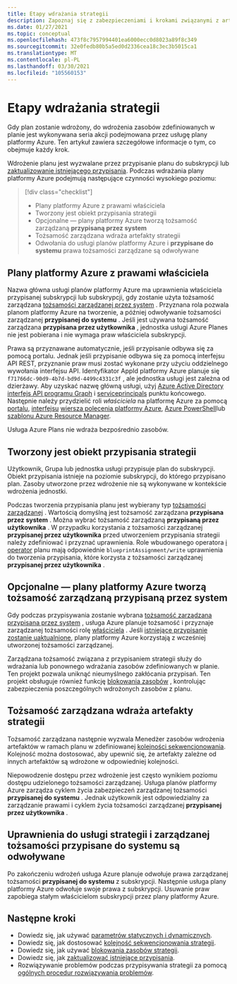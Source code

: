 ```yaml
---
title: Etapy wdrażania strategii
description: Zapoznaj się z zabezpieczeniami i krokami związanymi z artefaktem, które są wykonywane przez usługi platformy Azure podczas tworzenia przypisania planu.
ms.date: 01/27/2021
ms.topic: conceptual
ms.openlocfilehash: 473f8c7957994401ea6000ecc0d8023a89f8c349
ms.sourcegitcommit: 32e0fedb80b5a5ed0d2336cea18c3ec3b5015ca1
ms.translationtype: MT
ms.contentlocale: pl-PL
ms.lasthandoff: 03/30/2021
ms.locfileid: "105560153"
---
```

# <a name="stages-of-a-blueprint-deployment"></a>Etapy wdrażania strategii

Gdy plan zostanie wdrożony, do wdrożenia zasobów zdefiniowanych w planie jest wykonywana seria akcji podejmowana przez usługę plany platformy Azure. Ten artykuł zawiera szczegółowe informacje o tym, co obejmuje każdy krok.

Wdrożenie planu jest wyzwalane przez przypisanie planu do subskrypcji lub [zaktualizowanie istniejącego przypisania](../how-to/update-existing-assignments.md). Podczas wdrażania plany platformy Azure podejmują następujące czynności wysokiego poziomu:

> [!div class="checklist"]
> - Plany platformy Azure z prawami właściciela
> - Tworzony jest obiekt przypisania strategii
> - Opcjonalne — plany platformy Azure tworzą tożsamość zarządzaną **przypisaną przez system**
> - Tożsamość zarządzana wdraża artefakty strategii
> - Odwołania do usługi planów platformy Azure i **przypisane do systemu** prawa tożsamości zarządzane są odwoływane

## <a name="azure-blueprints-granted-owner-rights"></a>Plany platformy Azure z prawami właściciela

Nazwa główna usługi planów platformy Azure ma uprawnienia właściciela przypisanej subskrypcji lub subskrypcji, gdy zostanie użyta tożsamość zarządzana [tożsamości zarządzanej przez system](../../../active-directory/managed-identities-azure-resources/overview.md) . Przyznana rola pozwala planom platformy Azure na tworzenie, a później odwoływanie tożsamości zarządzanej **przypisanej do systemu** . Jeśli jest używana tożsamość zarządzana **przypisana przez użytkownika** , jednostka usługi Azure Planes nie jest pobierana i nie wymaga praw właściciela subskrypcji.

Prawa są przyznawane automatycznie, jeśli przypisanie odbywa się za pomocą portalu. Jednak jeśli przypisanie odbywa się za pomocą interfejsu API REST, przyznanie praw musi zostać wykonane przy użyciu oddzielnego wywołania interfejsu API. Identyfikator AppId platformy Azure planuje się `f71766dc-90d9-4b7d-bd9d-4499c4331c3f` , ale jednostka usługi jest zależna od dzierżawy. Aby uzyskać nazwę główną usługi, użyj [Azure Active Directory interfejs API programu Graph](/graph/migrate-azure-ad-graph-planning-checklist) i [serviceprincipals](/graph/api/resources/serviceprincipal) punktu końcowego. Następnie należy przydzielić roli _właściciela_ na platformę Azure za pomocą [portalu](../../../role-based-access-control/role-assignments-portal.md), [interfejsu](../../../role-based-access-control/role-assignments-rest.md) [wiersza polecenia platformy Azure](../../../role-based-access-control/role-assignments-cli.md), [Azure PowerShell](../../../role-based-access-control/role-assignments-powershell.md)lub [szablonu Azure Resource Manager](../../../role-based-access-control/role-assignments-template.md).

Usługa Azure Plans nie wdraża bezpośrednio zasobów.

## <a name="the-blueprint-assignment-object-is-created"></a>Tworzony jest obiekt przypisania strategii

Użytkownik, Grupa lub jednostka usługi przypisuje plan do subskrypcji. Obiekt przypisania istnieje na poziomie subskrypcji, do którego przypisano plan. Zasoby utworzone przez wdrożenie nie są wykonywane w kontekście wdrożenia jednostki.

Podczas tworzenia przypisania planu jest wybierany typ [tożsamości zarządzanej](../../../active-directory/managed-identities-azure-resources/overview.md) . Wartością domyślną jest tożsamość zarządzana **przypisana przez system** . Można wybrać tożsamość zarządzaną **przypisaną przez użytkownika** . W przypadku korzystania z tożsamości zarządzanej **przypisanej przez użytkownika** przed utworzeniem przypisania strategii należy zdefiniować i przyznać uprawnienia. Role wbudowanego operatora [i](../../../role-based-access-control/built-in-roles.md#owner) [operator](../../../role-based-access-control/built-in-roles.md#blueprint-operator) planu mają odpowiednie `blueprintAssignment/write` uprawnienia do tworzenia przypisania, które korzysta z tożsamości zarządzanej **przypisanej przez użytkownika** .

## <a name="optional---azure-blueprints-creates-system-assigned-managed-identity"></a>Opcjonalne — plany platformy Azure tworzą tożsamość zarządzaną przypisaną przez system

Gdy podczas przypisywania zostanie wybrana [tożsamość zarządzana przypisana przez system](../../../active-directory/managed-identities-azure-resources/overview.md) , usługa Azure planuje tożsamość i przyznaje zarządzanej tożsamości rolę [właściciela](../../../role-based-access-control/built-in-roles.md#owner) . Jeśli [istniejące przypisanie zostanie uaktualnione](../how-to/update-existing-assignments.md), plany platformy Azure korzystają z wcześniej utworzonej tożsamości zarządzanej.

Zarządzana tożsamość związana z przypisaniem strategii służy do wdrażania lub ponownego wdrażania zasobów zdefiniowanych w planie. Ten projekt pozwala uniknąć nieumyślnego zakłócania przypisań.
Ten projekt obsługuje również funkcję [blokowania zasobów](./resource-locking.md) , kontrolując zabezpieczenia poszczególnych wdrożonych zasobów z planu.

## <a name="the-managed-identity-deploys-blueprint-artifacts"></a>Tożsamość zarządzana wdraża artefakty strategii

Tożsamość zarządzana następnie wyzwala Menedżer zasobów wdrożenia artefaktów w ramach planu w zdefiniowanej [kolejności sekwencjonowania](./sequencing-order.md). Kolejność można dostosować, aby upewnić się, że artefakty zależne od innych artefaktów są wdrożone w odpowiedniej kolejności.

Niepowodzenie dostępu przez wdrożenie jest często wynikiem poziomu dostępu udzielonego tożsamości zarządzanej. Usługa planów platformy Azure zarządza cyklem życia zabezpieczeń zarządzanej tożsamości **przypisanej do systemu** . Jednak użytkownik jest odpowiedzialny za zarządzanie prawami i cyklem życia tożsamości zarządzanej **przypisanej przez użytkownika** .

## <a name="blueprint-service-and-system-assigned-managed-identity-rights-are-revoked"></a>Uprawnienia do usługi strategii i zarządzanej tożsamości przypisane do systemu są odwoływane

Po zakończeniu wdrożeń usługa Azure planuje odwołuje prawa zarządzanej tożsamości **przypisanej do systemu** z subskrypcji. Następnie usługa plany platformy Azure odwołuje swoje prawa z subskrypcji. Usuwanie praw zapobiega stałym właścicielom subskrypcji przez plany platformy Azure.

## <a name="next-steps"></a>Następne kroki

- Dowiedz się, jak używać [parametrów statycznych i dynamicznych](./parameters.md).
- Dowiedz się, jak dostosować [kolejność sekwencjonowania strategii](./sequencing-order.md).
- Dowiedz się, jak używać [blokowania zasobów strategii](./resource-locking.md).
- Dowiedz się, jak [zaktualizować istniejące przypisania](../how-to/update-existing-assignments.md).
- Rozwiązywanie problemów podczas przypisywania strategii za pomocą [ogólnych procedur rozwiązywania problemów](../troubleshoot/general.md).